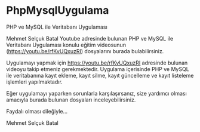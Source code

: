# PhpMysqlUygulama
PHP ve MySQL ile Veritabanı Uygulaması

Mehmet Selçuk Batal Youtube adresinde bulunan PHP ve MySQL ile Veritabanı Uygulaması konulu eğitim videosunun (https://youtu.be/rfKvUQxuzRI) dosyalarını burada bulabilirsiniz.

Uygulamayı yapmak için https://youtu.be/rfKvUQxuzRI adresinde bulunan videoyu takip etmeniz gerekmektedir. Uygulama içerisinde PHP ve MySQL ile veritabanına kayıt ekleme, kayıt silme, kayıt güncelleme ve kayıt listeleme işlemleri yapılmaktadır.

Eğer uygulamayı yaparken sorunlarla karşılaşırsanız, size yardımcı olması amacıyla burada bulunan dosyaları inceleyebilirsiniz.

Faydalı olması dileğiyle...

Mehmet Selçuk Batal
